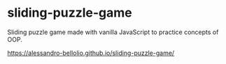 # sliding-puzzle-game
Sliding puzzle game made with vanilla JavaScript to practice concepts of OOP.

https://alessandro-bellolio.github.io/sliding-puzzle-game/
